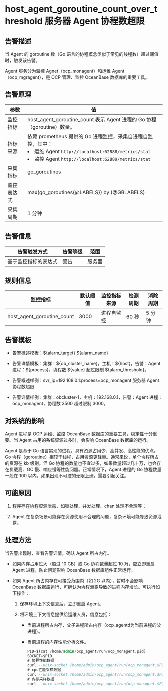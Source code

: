 host_agent_goroutine_count_over_threshold 服务器 Agent 协程数超限
==============================================================================

告警描述
-------------------------

当 Agent 的 goroutine 数（Go 语言的协程概念类似于常见的线程数）超过阈值时，触发该告警。

Agent 服务分为监控 Agnet（ocp_monagent）和运维 Agent（ocp_mgragent），是 OCP 管理、监控 OceanBase 数据库的重要工具。

告警原理
-------------------------

|  参数   |                                                                                                                      值                                                                                                                       |
|-------|----------------------------------------------------------------------------------------------------------------------------------------------------------------------------------------------------------------------------------------------|
| 监控指标  | host_agent_goroutine_count 表示 Agent 进程的 Go 协程（goroutine）数量。                                                                                                                                                                  |
| 指标来源  | 依赖 prometheus 提供的 Go 进程监控，采集自进程自监控，其中： <li> 运维 Agent `http://localhost:62888/metrics/stat`   </li><li> 监控 Agent `http://localhost:62889/metrics/stat`  </li>  |
| 采集指标  | go_goroutines                                                                                                                                                                                                                                |
| 监控表达式 | max(go_goroutines{@LABELS}) by (@GBLABELS)                                                                                                                                                                                                   |
| 采集周期  | 1 分钟                                                                                                                                                                                                                                         |

告警信息
-------------------------

|   告警触发方式   | 告警等级 | 范围  |
|------------|------|-----|
| 基于监控指标的表达式 | 警告   | 服务器 |

规则信息
-------------------------

|            监控指标            | 默认阈值 | 监控指标来源 | 检测周期 | 消除周期 |
|----------------------------|------|--------|------|------|
| host_agent_goroutine_count | 3000 | 进程自监控  | 60 秒 | 5 分钟 |

告警模板
-------------------------

* 告警概述模板：\${alarm_target} \${alarm_name}

* 告警详情模板：集群：\${ob_cluster_name}，主机：\${host}，告警：Agent 进程：\${process}，协程数 \${value} 超过限制 \${alarm_threshold}。  

* 告警概述样例：svr_ip=192.168.0.1:process=ocp_monagent 服务器 Agent 协程数超限

* 告警详情样例：集群：obcluster-1，主机：192.168.0.1，告警：Agent 进程：ocp_monagent，协程数 3500 超过限制 3000。
  
对系统的影响
---------------------------

Agent 进程是 OCP 运维、监控 OceanBase 数据库的重要工具，稳定性十分重要。当 Agent 占用的系统资源过多时，会影响 OceanBase 数据库的运行。

Agent 是基于 Go 语言实现的进程，具有资源占用少、高并发、高性能的优点。Go 协程（goroutine）相较于线程，占用资源更轻量。通常来说，单个协程所占的资源在 kb 级别。但 Go 协程的数量也不宜过多，如果数量超过几十万，也会存在负载高、GC 慢、响应慢等性能问题。正常情况下，Agent 进程的 Go 协程数量一般在 100 以内，如果出现不可控的无限上涨，需要引起关注。

可能原因
-------------------------

1. 程序存在协程资源泄露，如锁处理、并发处理、chan 处理不合理等；

2. Agent 在复杂场景可能存在资源使用不合理的问题，复杂环境可能导致资源泄露。

处理方法
-------------------------

当告警出现时，查看告警详情，确认 Agent 所占内存。

* 如果内存占用过大（超过 10 GB）或 Go 协程数量超过 10 万，应立即重启 Agent 进程，防止问题影响 OceanBase 数据库组件正常运行。

* 如果 Agent 所占内存在可接受范围内（如 2G 以内），暂时不会影响 OceanBase 数据库运行，可确认为协程泄露导致的进程内存增长。可执行如下操作：

  1. 保存环境上下文信息后，立即重启 Agent。

  2. 将环境上下文信息提供给运维人员，信息包括：

     * 当前进程所占内存，父子进程所占内存（ocp_agentd为当前进程的父进程）。

     * 当前进程的内存性能分析文件。

       ```sql
       PID=$(cat /home/admin/ocp_agent/run/ocp_monagent.pid)
       SOCKET=$PID
       # 协程性能数据
       curl --unix-socket /home/admin/ocp_agent/run/ocp_monagent.$PID.sock http://11/debug/pprof/goroutine?debug=1 --output /tmp/goroutine.txt
       # cpu性能采样数据
       curl --unix-socket /home/admin/ocp_agent/run/ocp_monagent.$PID.sock http://localhost/debug/pprof/profile?seconds=30 --output pprof.profile.gz
       # 内存采样数据
       curl --unix-socket /home/admin/ocp_agent/run/ocp_monagent.$PID.sock http://localhost/debug/pprof/heap --output pprof.heap.gz
       ```
